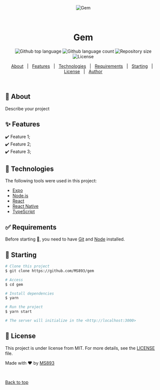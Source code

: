 <div align="center" id="top"> 
  <img src="./.github/app.gif" alt="Gem" />

  &#xa0;

  <!-- <a href="https://gem.netlify.app">Demo</a> -->
</div>

<h1 align="center">Gem</h1>

<p align="center">
  <img alt="Github top language" src="https://img.shields.io/github/languages/top/MS893/gem?color=56BEB8">

  <img alt="Github language count" src="https://img.shields.io/github/languages/count/MS893/gem?color=56BEB8">

  <img alt="Repository size" src="https://img.shields.io/github/repo-size/MS893/gem?color=56BEB8">

  <img alt="License" src="https://img.shields.io/github/license/MS893/gem?color=56BEB8">

  <!-- <img alt="Github issues" src="https://img.shields.io/github/issues/MS893/gem?color=56BEB8" /> -->

  <!-- <img alt="Github forks" src="https://img.shields.io/github/forks/MS893/gem?color=56BEB8" /> -->

  <!-- <img alt="Github stars" src="https://img.shields.io/github/stars/MS893/gem?color=56BEB8" /> -->
</p>

<!-- Status -->

<!-- <h4 align="center"> 
	🚧  Gem 🚀 Under construction...  🚧
</h4> 

<hr> -->

<p align="center">
  <a href="#dart-about">About</a> &#xa0; | &#xa0; 
  <a href="#sparkles-features">Features</a> &#xa0; | &#xa0;
  <a href="#rocket-technologies">Technologies</a> &#xa0; | &#xa0;
  <a href="#white_check_mark-requirements">Requirements</a> &#xa0; | &#xa0;
  <a href="#checkered_flag-starting">Starting</a> &#xa0; | &#xa0;
  <a href="#memo-license">License</a> &#xa0; | &#xa0;
  <a href="https://github.com/MS893" target="_blank">Author</a>
</p>

<br>

## :dart: About ##

Describe your project

## :sparkles: Features ##

:heavy_check_mark: Feature 1;\
:heavy_check_mark: Feature 2;\
:heavy_check_mark: Feature 3;

## :rocket: Technologies ##

The following tools were used in this project:

- [Expo](https://expo.io/)
- [Node.js](https://nodejs.org/en/)
- [React](https://pt-br.reactjs.org/)
- [React Native](https://reactnative.dev/)
- [TypeScript](https://www.typescriptlang.org/)

## :white_check_mark: Requirements ##

Before starting :checkered_flag:, you need to have [Git](https://git-scm.com) and [Node](https://nodejs.org/en/) installed.

## :checkered_flag: Starting ##

```bash
# Clone this project
$ git clone https://github.com/MS893/gem

# Access
$ cd gem

# Install dependencies
$ yarn

# Run the project
$ yarn start

# The server will initialize in the <http://localhost:3000>
```

## :memo: License ##

This project is under license from MIT. For more details, see the [LICENSE](LICENSE.md) file.


Made with :heart: by <a href="https://github.com/MS893" target="_blank">MS893</a>

&#xa0;

<a href="#top">Back to top</a>
